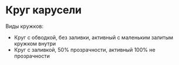 # Круг карусели

Виды кружков:
* Круг с обводкой, без заливки, активный с маленьким залитым кружком внутри
* Круг с заливкой, 50% прозрачности, активный 100% не прозрачности